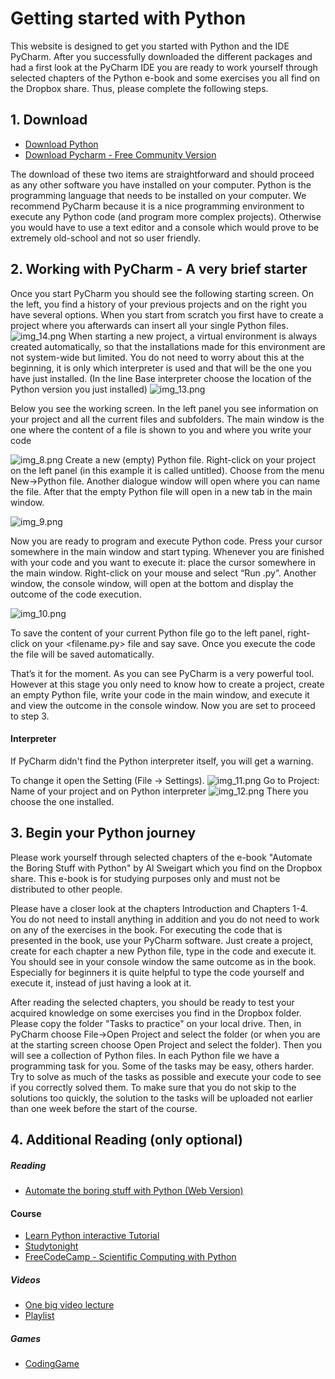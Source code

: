 # Getting started with Python
This website is designed to get you started with Python and the IDE PyCharm. After you successfully downloaded 
the different packages and had a first look at the PyCharm IDE you are ready to work yourself through 
selected chapters of the Python e-book and some exercises you all find on the Dropbox share.
Thus, please complete the following steps.

## 1. Download

- [Download Python](https://www.python.org/downloads/)
- [Download Pycharm - Free Community Version](https://www.jetbrains.com/de-de/pycharm/download)

The download of these two items are straightforward and should proceed as any other software you have installed on your computer. Python is the programming language that needs to be installed on your computer. We recommend PyCharm because it is a nice programming environment to execute any Python code (and program more complex projects). Otherwise you would have to use a text editor and a console which would prove to be extremely old-school and not so user friendly.

## 2. Working with PyCharm - A very brief starter

Once you start PyCharm you should see the following starting screen. On the left, you find a history of your previous projects and on the right you have several options. When you start from scratch you first have to create a project where you afterwards can insert all your single Python files.
![img_14.png](img_14.png)
When starting a new project, a virtual environment is always created automatically, so that the installations made for this environment are not system-wide but limited.
You do not need to worry about this at the beginning, it is only which interpreter is used and that will be the one you have just installed. (In the line Base interpreter choose the location of the Python version you just installed)
![img_13.png](img_13.png)

Below you see the working screen. In the left panel you see information on your project and all the current files and subfolders. The main window is the one where the content of a file is shown to you and where you write your code

![img_8.png](img_8.png)
Create a new (empty) Python file. Right-click on your project on the left panel (in this example it is called untitled). Choose from the menu New->Python file. Another dialogue window will open where you can name the file. After that the empty Python file will open in a new tab in the main window.

 ![img_9.png](img_9.png)


Now you are ready to program and execute Python code. Press your cursor somewhere in the main window and start typing. Whenever you are finished with your code and you want to execute it: place the cursor somewhere in the main window. Right-click on your mouse and select “Run <filename>.py”. Another window, the console window, will open at the bottom and display the outcome of the code execution.

![img_10.png](img_10.png)


To save the content of your current Python file go to the left panel, right-click on your <filename.py> file and say save. Once you execute the code the file will be saved automatically.

That’s it for the moment. As you can see PyCharm is a very powerful tool. However at this stage you only need to know how to create a project, create an empty Python file, write your code in the main window, and execute it and view the outcome in the console window. Now you are set to proceed to step 3.

#### Interpreter 
If PyCharm didn't find the Python interpreter itself, you will get a warning. 

To change it open the Setting (File -> Settings). 
![img_11.png](img_11.png)
Go to Project: Name of your project and on Python interpreter
![img_12.png](img_12.png)
There you choose the one installed.
## 3. Begin your Python journey	

Please work yourself through selected chapters of the e-book "Automate the Boring Stuff with Python" by Al Sweigart which you find on the Dropbox share. This e-book is for studying purposes only and must not be distributed to other people. 

Please have a closer look at the chapters Introduction and Chapters 1-4. You do not need to install anything in addition and you do not need to work on any of the exercises in the book. For executing the code that is presented in the book, use your PyCharm software. Just create a project, create for each chapter a new Python file, type in the code and execute it.  You should see in your console window the same outcome as in the book. Especially for beginners it is quite helpful to type the code yourself and execute it, instead of just having a look at it. 

After reading the selected chapters, you should be ready to test your acquired knowledge on some exercises you find in the Dropbox folder. Please copy the folder "Tasks to practice" on your local drive. Then, in PyCharm choose File->Open Project and select the folder (or when you are at the starting screen choose Open Project and select the folder). Then you will see a collection of Python files. In each Python file we have a programming task for you. Some of the tasks may be easy, others harder. Try to solve as much of the tasks as possible and execute your code to see if you correctly solved them. To make sure that you do not skip to the solutions too quickly, the solution to the tasks will be uploaded not earlier than one week before the start of the course.


## 4. Additional Reading (only optional) 

##### Reading 
- [Automate the boring stuff with Python (Web Version)](https://automatetheboringstuff.com/)

#### Course 
- [Learn Python interactive Tutorial](https://www.learnpython.org/)  
- [Studytonight](https://www.studytonight.com/python/)
- [FreeCodeCamp - Scientific Computing with Python](https://www.freecodecamp.org/learn/scientific-computing-with-python/)

##### Videos

- [One big video lecture](https://www.youtube.com/watch?v=_uQrJ0TkZlc)
- [Playlist](https://www.youtube.com/watch?v=Z1Yd7upQsXY&list=PLBZBJbE_rGRWeh5mIBhD-hhDwSEDxogDg&index=1)

##### Games
- [CodingGame](https://www.codingame.com/start)

